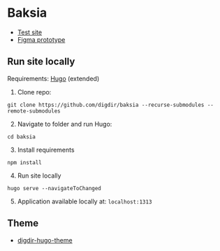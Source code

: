 # Baksia

- [Test site](https://blue-sand-086e7ab03.2.azurestaticapps.net/)
- [Figma prototype](https://www.figma.com/proto/oT5ZgqREUJGgYwXIgp3HWL/Baksia?page-id=707%3A4957&node-id=707%3A5045&viewport=-59%2C-4262%2C0.32&scaling=scale-down-width&starting-point-node-id=707%3A5045&hide-ui=1)

## Run site locally

Requirements: [Hugo](https://gohugo.io/installation/) (extended)

1. Clone repo: 
```shell
git clone https://github.com/digdir/baksia --recurse-submodules --remote-submodules
```

2. Navigate to folder and run Hugo:
```shell
cd baksia
```

3. Install requirements
```shell
npm install
```

4. Run site locally
```shell
hugo serve --navigateToChanged
```

5. Application available locally at: `localhost:1313`

## Theme
- [digdir-hugo-theme](https://github.com/felleslosninger/digdir-hugo-theme)
